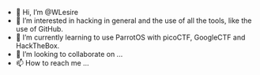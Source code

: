 - 👋 Hi, I’m @WLesire
- 👀 I’m interested in hacking in general and the use of all the tools, like the use of GitHub.
- 🌱 I’m currently learning to use ParrotOS with picoCTF, GoogleCTF and HackTheBox.
- 💞️ I’m looking to collaborate on ...
- 📫 How to reach me ...

<!---
WLesire/WLesire is a ✨ special ✨ repository because its `README.md` (this file) appears on your GitHub profile.
You can click the Preview link to take a look at your changes.
--->
